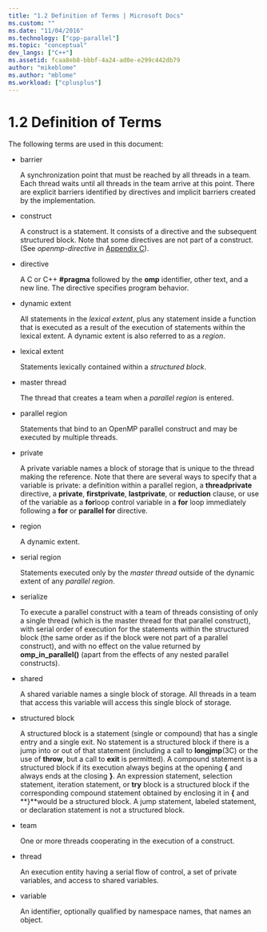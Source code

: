 ```yaml
---
title: "1.2 Definition of Terms | Microsoft Docs"
ms.custom: ""
ms.date: "11/04/2016"
ms.technology: ["cpp-parallel"]
ms.topic: "conceptual"
dev_langs: ["C++"]
ms.assetid: fcaa8eb8-bbbf-4a24-ad0e-e299c442db79
author: "mikeblome"
ms.author: "mblome"
ms.workload: ["cplusplus"]
---
```

# 1.2 Definition of Terms

The following terms are used in this document:

- barrier

   A synchronization point that must be reached by all threads in a team.  Each thread waits until all threads in the team arrive at this point. There are explicit barriers identified by directives and implicit barriers created by the implementation.

- construct

   A construct is a statement. It consists of a directive and the subsequent structured block. Note that some directives are not part of a construct. (See *openmp-directive* in [Appendix C](../../parallel/openmp/c-openmp-c-and-cpp-grammar.md)).

- directive

   A C or C++ **#pragma** followed by the **omp** identifier, other text, and a new line. The directive specifies program behavior.

- dynamic extent

   All statements in the *lexical extent*, plus any statement inside a function that is executed as a result of the execution of statements within the lexical extent. A dynamic extent is also referred to as a *region*.

- lexical extent

   Statements lexically contained within a *structured block*.

-  master thread

   The thread that creates a team when a *parallel region* is entered.

- parallel region

   Statements that bind to an OpenMP parallel construct and may be executed by multiple threads.

- private

   A private variable names a block of storage that is unique to the thread making the reference. Note that there are several ways to specify that a variable is private: a definition within a parallel region, a **threadprivate** directive, a **private**, **firstprivate**, **lastprivate**, or **reduction** clause, or use of the variable as a **for**loop control variable in a **for** loop immediately following a **for** or **parallel for** directive.

- region

   A dynamic extent.

- serial region

   Statements executed only by the *master thread* outside of the dynamic extent of any *parallel region*.

- serialize

   To execute a parallel construct with a team of threads consisting of only a single thread (which is the master thread for that parallel construct), with serial order of execution for the statements within the structured block (the same order as if the block were not part of a parallel construct), and with no effect on the value returned by **omp_in_parallel()** (apart from the effects of any nested parallel constructs).

- shared

   A shared variable names a single block of storage. All threads in a team that access this variable will access this single block of storage.

- structured block

   A structured block is a statement (single or compound) that has a single entry and a single exit. No statement is a structured block if there is a jump into or out of that statement (including a call to **longjmp**(3C) or the use of **throw**, but a call to **exit** is permitted). A compound statement is a structured block if its execution always begins at the opening **{** and always ends at the closing **}**. An expression statement, selection statement, iteration statement, or **try** block is a structured block if the corresponding compound statement obtained by enclosing it in **{** and **}**would be a structured block. A jump statement, labeled statement, or declaration statement is not a structured block.

-  team

   One or more threads cooperating in the execution of a construct.

- thread

   An execution entity having a serial flow of control, a set of private variables, and access to shared variables.

- variable

   An identifier, optionally qualified by namespace names, that names an object.
